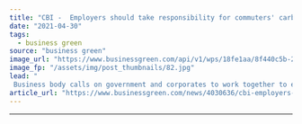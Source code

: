 ```yaml
---
title: "CBI -  Employers should take responsibility for commuters' carbon emissions"
date: "2021-04-30"
tags: 
  - business green
source: "business green"
image_url: "https://www.businessgreen.com/api/v1/wps/18fe1aa/8f440c5b-29bf-4ada-b742-f3b26aebbe6d/2/traffic-185x114.jpg"
image_fp: "/assets/img/post_thumbnails/82.jpg"
lead: "
 Business body calls on government and corporates to work together to encourage greener commuting practices ..."
article_url: "https://www.businessgreen.com/news/4030636/cbi-employers-help-commuters-curb-emissions"
---
```


---
